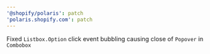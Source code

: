 ```yaml
---
'@shopify/polaris': patch
'polaris.shopify.com': patch
---
```


Fixed `Listbox.Option` click event bubbling causing close of `Popover` in `Combobox`
